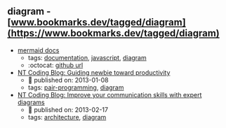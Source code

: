 diagram - [www.bookmarks.dev/tagged/diagram](https://www.bookmarks.dev/tagged/diagram)
---
* [mermaid docs](https://mermaidjs.github.io/)
    * tags: [documentation](../tagged/documentation.md), [javascript](../tagged/javascript.md), [diagram](../tagged/diagram.md)
    * :octocat: [github url](https://github.com/knsv/mermaid)
* [NT Coding Blog: Guiding newbie toward productivity](http://ntcoding.co.uk/blog/2013/01/guiding-newbie-toward-productivity.html)
    * :calendar: published on: 2013-01-08
    * tags: [pair-programming](../tagged/pair-programming.md), [diagram](../tagged/diagram.md)
* [NT Coding Blog: Improve your communication skills with expert diagrams](http://ntcoding.co.uk/blog/2013/02/improve-your-communication-skills-with.html)
    * :calendar: published on: 2013-02-17
    * tags: [architecture](../tagged/architecture.md), [diagram](../tagged/diagram.md)
